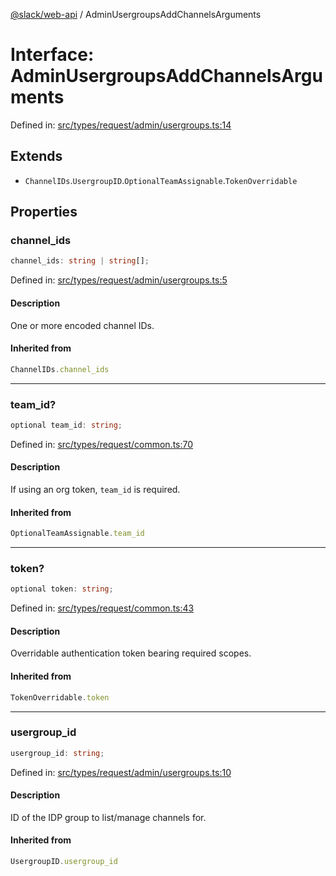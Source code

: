 [@slack/web-api](../index.md) / AdminUsergroupsAddChannelsArguments

# Interface: AdminUsergroupsAddChannelsArguments

Defined in: [src/types/request/admin/usergroups.ts:14](https://github.com/slackapi/node-slack-sdk/blob/main/packages/web-api/src/types/request/admin/usergroups.ts#L14)

## Extends

- `ChannelIDs`.`UsergroupID`.`OptionalTeamAssignable`.`TokenOverridable`

## Properties

### channel\_ids

```ts
channel_ids: string | string[];
```

Defined in: [src/types/request/admin/usergroups.ts:5](https://github.com/slackapi/node-slack-sdk/blob/main/packages/web-api/src/types/request/admin/usergroups.ts#L5)

#### Description

One or more encoded channel IDs.

#### Inherited from

```ts
ChannelIDs.channel_ids
```

***

### team\_id?

```ts
optional team_id: string;
```

Defined in: [src/types/request/common.ts:70](https://github.com/slackapi/node-slack-sdk/blob/main/packages/web-api/src/types/request/common.ts#L70)

#### Description

If using an org token, `team_id` is required.

#### Inherited from

```ts
OptionalTeamAssignable.team_id
```

***

### token?

```ts
optional token: string;
```

Defined in: [src/types/request/common.ts:43](https://github.com/slackapi/node-slack-sdk/blob/main/packages/web-api/src/types/request/common.ts#L43)

#### Description

Overridable authentication token bearing required scopes.

#### Inherited from

```ts
TokenOverridable.token
```

***

### usergroup\_id

```ts
usergroup_id: string;
```

Defined in: [src/types/request/admin/usergroups.ts:10](https://github.com/slackapi/node-slack-sdk/blob/main/packages/web-api/src/types/request/admin/usergroups.ts#L10)

#### Description

ID of the IDP group to list/manage channels for.

#### Inherited from

```ts
UsergroupID.usergroup_id
```
